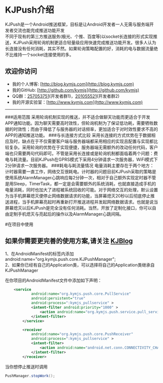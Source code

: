 <!--blog
	{
		"title":"KJPush介绍",
		"described":"KJPush是一个Android推送框架，目标是让Android开发者一人无需与服务端开发者交流也能完成推送功能开发<br/>不同于现有的第三方推送服务(极光、个推、百度等)以socket长连接的形式实现推送，KJPush采用轮询机制更适合轻量级应用快速完成推送功能开发。很多人认为长连接没有任何消耗，其实不然。如果轮询策略配置的好，消耗的电与数据流量绝不比维持一个socket连接使用的多。"
	}
blog-->
KJPush介绍
============
KJPush是一个Android推送框架，目标是让Android开发者一人无需与服务端开发者交流也能完成推送功能开发<br>
不同于现有的第三方推送服务(极光、个推、百度等)以socket长连接的形式实现推送，KJPush采用轮询机制更适合轻量级应用快速完成推送功能开发。很多人认为长连接没有任何消耗，其实不然。如果轮询策略配置的好，消耗的电与数据流量绝不比维持一个socket连接使用的多。

## 欢迎你访问
* 我的个人博客: [http://blog.kymjs.com](http://blog.kymjs.com)<br>
* 我的GitHub: [http://github.com/kymjs](http://github.com/kymjs)<br>
* QQ群：[257053751](http://jq.qq.com/?_wv=1027&k=WoM2Aa)(开发者群1)，[201055521](http://jq.qq.com/?_wv=1027&k=MBVdpK)(开发者群2)<br>
* 我的开源实验室：[http://www.kymjs.com](http://www.kymjs.com)<br>

---
###适用范围
采用轮询机制实现的推送，并不适合做聊天功能而更适合于开发APP通知功能。因为聊天需要高时效性，但轮询机制为了保证低功耗，需要牺牲数据的时效性；而由于降低了与服务器的对话频率，更加适合于对时效性要求不高的APP的通知推送功能。
###与长连接方式比较
采用长连接的方式优势在于数据相应及时，缺点在于不仅需要客户端与服务器端都采用相应的实现且配置与实现都比较复杂。采用轮询的优势在于实现便捷，服务器端无需额外的改动任何代码，客户端也只需要两句代码即可。不管是采用长连接或是轮询机制都面临着两个问题：费电与耗流量。目前KJPush在GPRS模式下采用4分钟请求一次服务器，WiFi模式下2分钟请求一次服务器。
###耗电与耗流量情况
电量消耗主要存在于两个地方：计时器需要一直工作，网络交互很耗电。计时器的问题目前KJPush采取的策略是使用系统AlarmManager心跳响应每2分钟一次，相对于自己额外实现定时器不管是用Sleep，TimerTask，都一定是会需要额外的系统消耗，也就直接造成手机的电量消耗，同时也加大了进程被系统回收的可能。对于网络交互的处理，默认设置为当手机屏幕熄灭便停止网络数据请求的功能，当屏幕熄灭20秒以后彻底停止推送进程，当手机屏幕亮起时再重新打开推送进程并发起网络数据请求。也就是说当屏幕熄灭以后KJPush是完全没有任何消耗。当然，开放了定制化接口，你可以自由定制手机熄灭与亮起后的操作以及AlarmManager心跳间隔。

#在项目中使用 
## 如果你需要更完善的使用方案,请关注 [KJBlog](https://github.com/KJFrame/KJBlog)

1、在AndroidManifest的<application>标签内添加android:name="org.kymjs.push.core.KJPushManager";<br>
2、如果你已经有自己的Application类，可以选择将自己的Application类继承自KJPushManager

在你项目的AndroidManifest文件中添加如下声明：
```xml
	<service
            android:name="org.kymjs.push.core.PullService"
            android:persistent="true"
            android:process=":kymjs_pullservice" >
            <intent-filter android:priority="1000" >
                <action android:name="org.kymjs.push.service.pull_service" />
            </intent-filter>
        </service>

        <receiver
            android:name="org.kymjs.push.core.PushReceiver"
            android:process=":kymjs_pullservice" >
            <intent-filter>
                <action android:name="android.net.conn.CONNECTIVITY_CHANGE" />
            </intent-filter>
        </receiver>
```

当你想停止推送时调用
```java
PushManager.stopWork();
```